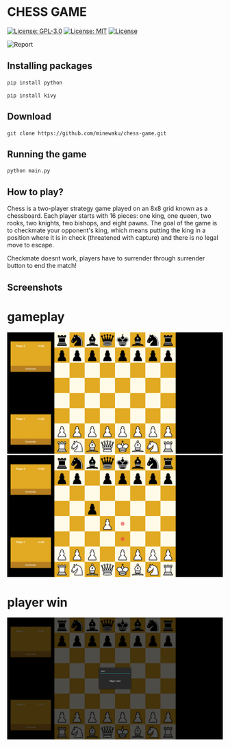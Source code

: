 ﻿# **CHESS GAME**

[![License: GPL-3.0](https://img.shields.io/badge/License-GPL%203.0-blue.svg)](https://www.gnu.org/licenses/gpl-3.0)
[![License: MIT](https://img.shields.io/badge/License-MIT-yellow.svg)](https://opensource.org/licenses/MIT)
[![License](https://img.shields.io/badge/License-Apache%202.0-blue.svg)](https://opensource.org/licenses/Apache-2.0)

![Report](https://drive.google.com/file/d/1lfLGckbTqaPqVpcOe2VZgd-5OxAZmO1w/view?usp=sharing)
 
## Installing packages
```
pip install python
```

```
pip install kivy
```

## Download
```
git clone https://github.com/minewaku/chess-game.git
```
## Running the game
```
python main.py
```

## How to play?
Chess is a two-player strategy game played on an 8x8 grid known as a chessboard. Each player starts with 16 pieces: one king, one queen, two rooks, two knights, two bishops, and eight pawns. The goal of the game is to checkmate your opponent's king, which means putting the king in a position where it is in check (threatened with capture) and there is no legal move to escape.

Checkmate doesnt work, players have to surrender through surrender button to end the match!

## Screenshots
# gameplay
![alt text](https://github.com/minewaku/chess-game/blob/main/assets/img/screenshot_1.png)
![alt text](https://github.com/minewaku/chess-game/blob/main/assets/img/screenshot_2.png)

# player win
![alt text](https://github.com/minewaku/chess-game/blob/main/assets/img/screenshot_3.png)


